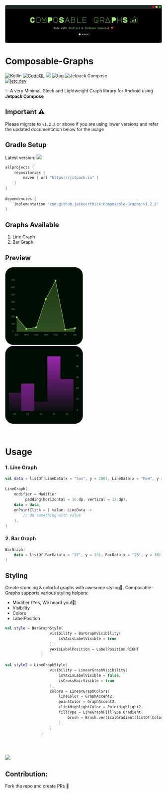 <img src="/Composable-Graphs-Poster.svg">

# Composable-Graphs
![Kotlin](https://img.shields.io/badge/kotlin-%237F52FF.svg?logo=kotlin&logoColor=white)
[![CodeQL](https://github.com/jaikeerthick/Composable-Graphs/actions/workflows/codeql.yml/badge.svg)](https://github.com/jaikeerthick/Composable-Graphs/actions/workflows/codeql.yml)
[![](https://jitpack.io/v/jaikeerthick/Composable-Graphs.svg)](https://jitpack.io/#jaikeerthick/Composable-Graphs)
![tag](https://img.shields.io/github/license/jaikeerthick/Composable-Graphs)
![Jetpack Compose](https://img.shields.io/badge/Built%20with-Jetpack%20Compose%20%E2%9D%A4%EF%B8%8F-2DA042)<br>
<a href="https://jetc.dev/issues/128.html"><img alt="jetc.dev" src="https://img.shields.io/badge/jetc.dev-%23128-343a40.svg?style=flat&logo=jetpackcompose"/></a>

✨ A very Minimal, Sleek and Lightweight Graph library for Android using <b>Jetpack Compose</b>

## Important ⚠️
Please migrate to ```v1.2.2``` or above if you are using lower versions and refer the updated documentation below for the usage

## Gradle Setup
Latest version: [![](https://jitpack.io/v/jaikeerthick/Composable-Graphs.svg)](https://jitpack.io/#jaikeerthick/Composable-Graphs)

```gradle
allprojects {
    repositories {
        maven { url "https://jitpack.io" }
    }
}

dependencies {
    implementation 'com.github.jaikeerthick:Composable-Graphs:v1.2.2'
}
```
## Graphs Available
1. Line Graph
2. Bar Graph

## Preview

<p>
<img width="250px" src="/Screenshot-1.png"/>
&nbsp;&nbsp;&nbsp;<img width="250px" src="/Screenshot-2.png" />
<p/>
<br/>


# Usage

### 1. Line Graph

```kotlin
val data = listOf(LineData(x = "Sun", y = 200), LineData(x = "Mon", y = 40))

LineGraph(
    modifier = Modifier
        .padding(horizontal = 16.dp, vertical = 12.dp),
    data = data,
    onPointClick = { value: LineData ->
        // do something with value
    },
)
```

### 2. Bar Graph

```kotlin
BarGraph(
    data = listOf(BarData(x = "22", y = 20), BarData(x = "23", y = 30)),
)
```

## Styling

Create stunning & colorful graphs with awesome styling🎨. Composable-Graphs supports various styling helpers:

- Modifier (Yes, We heard you!💬)
- Visibility
- Colors
- LabelPosition

``` kotlin
val style = BarGraphStyle(
                    visibility = BarGraphVisibility(
                        isYAxisLabelVisible = true
                    ),
                    yAxisLabelPosition = LabelPosition.RIGHT
                )

val style2 = LineGraphStyle(
                    visibility = LinearGraphVisibility(
                        isYAxisLabelVisible = false,
                        isCrossHairVisible = true
                    ),
                    colors = LinearGraphColors(
                        lineColor = GraphAccent2,
                        pointColor = GraphAccent2,
                        clickHighlightColor = PointHighlight2,
                        fillType = LineGraphFillType.Gradient(
                            brush = Brush.verticalGradient(listOf(Color.Green, Color.Yellow))
                        )
                    )
                )
````


<br/>
<br/>

![](https://forthebadge.com/images/badges/built-with-love.svg)

## Contribution:
Fork the repo and create PRs 🦄

